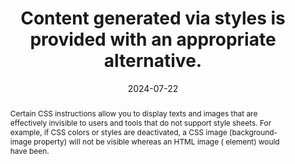 ---
N: '183'
Rubrique: Présentation
title: Content generated via styles is provided with an appropriate alternative.
abstract: Certain CSS instructions allow you to display texts and images that are effectively invisible to users and tools that do not support style sheets. For example, if CSS colors or styles are deactivated, a CSS image (background-image property) will not be visible whereas an HTML image (<img> element) would have been.
categories: ["Presentation"]
agrege: O4183-E063
opquast: '4 183'
indiceebook: '63'
description: "Rule n° 063"
before: "062"
weight: "063"
after: "064"
actif: '1'
layout: rules
date: 2024-07-22
tags: ["Accessibility", ""]
objectif: ["Allow users placed in contexts where styles are not rendered (text browser, screen reader, browser with disabled styles) to access the information present in the form of content generated in CSS (background images notably). ", "Improve the accessibility of content to people with disabilities."]
Meo: ["Providing hidden content for display via CSS: <ul>
<li>for each information carried by the CSS background-image or content properties;</li>
<li>for each information displayed via a CSS pseudo-element:before or:after;</li>
<li>and more generally, for each information otherwise absent from the page and whose restitution depends on the style support.</li></ul>
"]
Controle: ["The control is done when designing the digital book, paying particular attention to the use of CSS pseudo-elements:before or:after and CSS background-image. We will visually compare the normal display of the page concerned with its rendering after deactivating the background images. We will compare the display with and without background images."
]
epubcheck: 
ace: 
humancheck: true
Source: ["Opquast"]
Referentiel: [""]
steps: ["conception", ""]
---